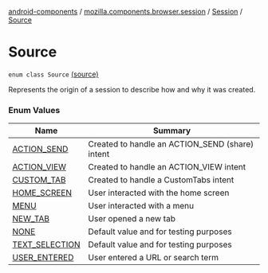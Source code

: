 [android-components](../../../index.md) / [mozilla.components.browser.session](../../index.md) / [Session](../index.md) / [Source](./index.md)

# Source

`enum class Source` [(source)](https://github.com/mozilla-mobile/android-components/blob/master/components/browser/session/src/main/java/mozilla/components/browser/session/Session.kt#L125)

Represents the origin of a session to describe how and why it was created.

### Enum Values

| Name | Summary |
|---|---|
| [ACTION_SEND](-a-c-t-i-o-n_-s-e-n-d.md) | Created to handle an ACTION_SEND (share) intent |
| [ACTION_VIEW](-a-c-t-i-o-n_-v-i-e-w.md) | Created to handle an ACTION_VIEW intent |
| [CUSTOM_TAB](-c-u-s-t-o-m_-t-a-b.md) | Created to handle a CustomTabs intent |
| [HOME_SCREEN](-h-o-m-e_-s-c-r-e-e-n.md) | User interacted with the home screen |
| [MENU](-m-e-n-u.md) | User interacted with a menu |
| [NEW_TAB](-n-e-w_-t-a-b.md) | User opened a new tab |
| [NONE](-n-o-n-e.md) | Default value and for testing purposes |
| [TEXT_SELECTION](-t-e-x-t_-s-e-l-e-c-t-i-o-n.md) | Default value and for testing purposes |
| [USER_ENTERED](-u-s-e-r_-e-n-t-e-r-e-d.md) | User entered a URL or search term |
